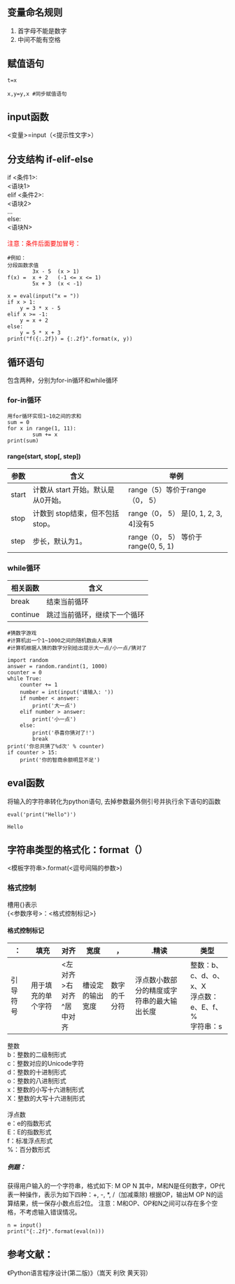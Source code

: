 
## 变量命名规则
1. 首字母不能是数字
2. 中间不能有空格


## 赋值语句

```
t=x 

x,y=y,x #同步赋值语句
```

## input函数

<变量>=input（<提示性文字>）




## 分支结构 if-elif-else
if <条件1>:<br>
    <语块1><br>
elif <条件2>:<br>
    <语块2><br>
...<br>
else:<br>
    <语块N><br>
<br>
<font color=red> 注意：条件后面要加冒号：</font>
```
#例如：
分段函数求值
		3x - 5	(x > 1)
f(x) =	x + 2	(-1 <= x <= 1)
		5x + 3	(x < -1)

x = eval(input("x = "))
if x > 1:
    y = 3 * x - 5
elif x >= -1:
    y = x + 2
else:
    y = 5 * x + 3
print("f({:.2f}) = {:.2f}".format(x, y))
```

## 循环语句
包含两种，分别为for-in循环和while循环
### for-in循环
```
用for循环实现1~10之间的求和
sum = 0
for x in range(1, 11):
        sum += x
print(sum)
```

#### range(start, stop[, step])
参数 | 含义| 举例
---|---|---
start| 计数从 start 开始。默认是从0开始。|range（5）等价于range（0， 5）
stop | 计数到 stop结束，但不包括stop。|range（0， 5） 是[0, 1, 2, 3, 4]没有5
step |步长，默认为1。|range（0， 5） 等价于 range(0, 5, 1)


### while循环
相关函数|含义
---|---
break |结束当前循环
continue | 跳过当前循环，继续下一个循环

```
#猜数字游戏
#计算机出一个1~1000之间的随机数由人来猜
#计算机根据人猜的数字分别给出提示大一点/小一点/猜对了

import random
answer = random.randint(1, 1000)
counter = 0
while True:
    counter += 1
    number = int(input('请输入: '))
    if number < answer:
        print('大一点')
    elif number > answer:
        print('小一点')
    else:
        print('恭喜你猜对了!')
        break
print('你总共猜了%d次' % counter)
if counter > 15:
    print('你的智商余额明显不足')
```


## eval函数
将输入的字符串转化为python语句,
去掉参数最外侧引号并执行余下语句的函数

```
eval('print("Hello")')

Hello
```


## 字符串类型的格式化：format（）
<模板字符串>.format(<逗号间隔的参数>)

### 格式控制
槽用{}表示<br>
{<参数序号>：<格式控制标记>}
#### 格式控制标记

： | 填充|对齐|宽度|，|.精读|类型
---|---|---|---|---|---|---
引导符号| 用于填充的单个字符|<左对齐<br>>右对齐<br>^居中对齐|槽设定的输出宽度|数字的千分符|浮点数小数部分的精度或字符串的最大输出长度|整数：b、c、d、o、x、X<br>浮点数：e、E、f、%<br>字符串：s

整数<br>
b：整数的二级制形式<br>
c：整数对应的Unicode字符<br>
d：整数的十进制形式<br>
o：整数的八进制形式<br>
x：整数的小写十六进制形式<br>
X：整数的大写十六进制形式<br>
<br>
浮点数<br>
e：e的指数形式<br>
E：E的指数形式<br>
f：标准浮点形式<br>
%：百分数形式

##### 例题：
获得用户输入的一个字符串，格式如下:
M OP N‪‪
其中，M和N是任何数字，OP代表一种操作，表示为如下四种：+, -, *, /（加减乘除)
根据OP，输出M OP N的运算结果，统一保存小数点后2位。‪‬‪‬‮‬‪‬‫‬‪‬‪‬‪‬‪‬‪‬‮‬‫‬‫‬
注意：M和OP、OP和N之间可以存在多个空格，不考虑输入错误情况。
```
n = input()
print("{:.2f}".format(eval(n)))
```





## 参考文献：
《Python语言程序设计(第二版)》（嵩天 利欣 黄天羽）